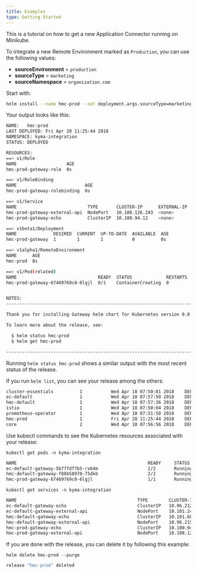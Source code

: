 ```yaml
---
title: Examples
type: Getting Started
---
```


This is a tutorial on how to get a new Application Connector running on Minikube.

To integrate a new Remote Environment marked as `Production`, you can use the following values:
* **sourceEnvironment** = `production`
* **sourceType** = `marketing`
* **sourceNamespace** = `organization.com`

Start with:

``` bash
helm install --name hmc-prod --set deployment.args.sourceType=marketing --set deployment.args.sourceEnvironment=production --set global.isLocalEnv=true --set service.externalapi.nodePort=32002 --namespace kyma-integration ./remote-environments
```

Your output looks like this:
``` bash
NAME:   hmc-prod                  
LAST DEPLOYED: Fri Apr 20 11:25:44 2018
NAMESPACE: kyma-integration
STATUS: DEPLOYED

RESOURCES:
==> v1/Role
NAME                   AGE
hmc-prod-gateway-role  0s

==> v1/RoleBinding
NAME                          AGE
hmc-prod-gateway-rolebinding  0s

==> v1/Service
NAME                           TYPE       CLUSTER-IP      EXTERNAL-IP  PORT(S)         AGE
hmc-prod-gateway-external-api  NodePort   10.108.126.243  <none>       8081:32002/TCP  0s
hmc-prod-gateway-echo          ClusterIP  10.100.94.12    <none>       8080/TCP        0s

==> v1beta1/Deployment
NAME              DESIRED  CURRENT  UP-TO-DATE  AVAILABLE  AGE
hmc-prod-gateway  1        1        1           0          0s

==> v1alpha1/RemoteEnvironment
NAME      AGE
hmc-prod  0s

==> v1/Pod(related)
NAME                               READY  STATUS             RESTARTS  AGE
hmc-prod-gateway-67469769c8-6lgjl  0/1    ContainerCreating  0         0s


NOTES:
------------------------------------------------------------------------------------------------------------------------

Thank you for installing Gateway helm chart for Kubernetes version 0.0.1.

To learn more about the release, see:

  $ helm status hmc-prod                  
  $ helm get hmc-prod                  

------------------------------------------------------------------------------------------------------------------------

```
Running `helm status hmc-prod` shows a similar output with the most recent status of the release.

If you run `helm list`, you can see your release among the others:
``` bash
cluster-essentials        	1       	Wed Apr 18 07:50:01 2018	DEPLOYED	kyma-cluster-essentials-0.0.1 kyma-system
ec-default                	1       	Wed Apr 18 07:57:50 2018	DEPLOYED	gateway-0.0.1              	  kyma-integration
hmc-default               	1       	Wed Apr 18 07:57:36 2018	DEPLOYED	gateway-0.0.1              	  kyma-integration
istio                     	1       	Wed Apr 18 07:50:04 2018	DEPLOYED	istio-0.5.0                	  istio-system
prometheus-operator       	1       	Wed Apr 18 07:51:50 2018	DEPLOYED	prometheus-operator-0.17.0 	  kyma-system
hmc-prod                  	1       	Fri Apr 20 11:25:44 2018	DEPLOYED	gateway-0.0.1              	  kyma-integration
core                      	2       	Wed Apr 18 07:56:56 2018	DEPLOYED	core-0.0.1                 	  kyma-system
```

Use kubectl commands to see the Kubernetes resources associated with your release:

```
kubectl get pods -n kyma-integration
```

``` bash
NAME                                                  READY     STATUS      RESTARTS   AGE
ec-default-gateway-5b77fdf7b5-rx64m                   2/2       Running     3          2d
hmc-default-gateway-f88b58978-75dkb                   2/2       Running     3          2d
hmc-prod-gateway-67469769c8-6lgjl                     1/1       Running     0          1m
```

```
kubectl get services -n kyma-integration
```

``` bash
NAME                                              TYPE        CLUSTER-IP       EXTERNAL-IP   PORT(S)          AGE
ec-default-gateway-echo                           ClusterIP   10.96.212.205    <none>        8080/TCP         2d
ec-default-gateway-external-api                   NodePort    10.101.245.196   <none>        8081:32000/TCP   2d
hmc-default-gateway-echo                          ClusterIP   10.101.68.223    <none>        8080/TCP         2d
hmc-default-gateway-external-api                  NodePort    10.96.215.1      <none>        8081:32001/TCP   2d
hmc-prod-gateway-echo                             ClusterIP   10.100.94.12     <none>        8080/TCP         1m
hmc-prod-gateway-external-api                     NodePort    10.108.126.243   <none>        8081:32002/TCP   1m
```

If you are done with the release, you can delete it by following this example:
```
helm delete hmc-prod --purge
```

```bash
release "hmc-prod" deleted
```
